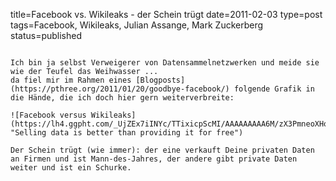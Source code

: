 title=Facebook vs. Wikileaks - der Schein trügt
date=2011-02-03
type=post
tags=Facebook, Wikileaks, Julian Assange, Mark Zuckerberg
status=published
~~~~~~

Ich bin ja selbst Verweigerer von Datensammelnetzwerken und meide sie wie der Teufel das Weihwasser ...
da fiel mir im Rahmen eines [Blogposts](https://pthree.org/2011/01/20/goodbye-facebook/) folgende Grafik in die Hände, die ich doch hier gern weiterverbreite:

![Facebook versus Wikileaks](https://lh4.ggpht.com/_UjZEx7iINYc/TTixicpScMI/AAAAAAAAA6M/zX3PmneoXHo/s800/assange_vs_zuckerberg.jpg "Selling data is better than providing it for free")

Der Schein trügt (wie immer): der eine verkauft Deine privaten Daten an Firmen und ist Mann-des-Jahres, der andere gibt private Daten weiter und ist ein Schurke.
